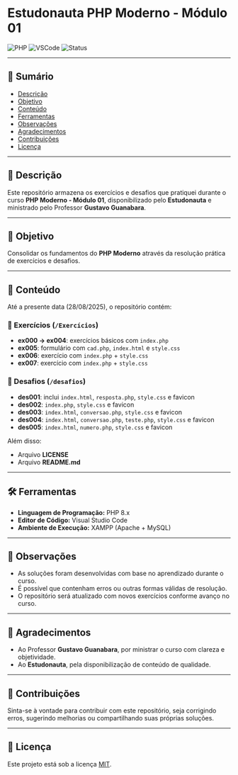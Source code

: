 # Estudonauta PHP Moderno - Módulo 01

![PHP](https://img.shields.io/badge/PHP-8.x-blue)
![VSCode](https://img.shields.io/badge/Editor-VSCode-orange)
![Status](https://img.shields.io/badge/Status-Em%20desenvolvimento-yellow)

---

## 📑 Sumário

* [Descrição](#-descrição)
* [Objetivo](#-objetivo)
* [Conteúdo](#-conteúdo)
* [Ferramentas](#-ferramentas)
* [Observações](#-observações)
* [Agradecimentos](#-agradecimentos)
* [Contribuições](#-contribuições)
* [Licença](#-licença)

---

## 📖 Descrição

Este repositório armazena os exercícios e desafios que pratiquei durante o curso **PHP Moderno - Módulo 01**, disponibilizado pelo **Estudonauta** e ministrado pelo Professor **Gustavo Guanabara**.

---

## 🎯 Objetivo

Consolidar os fundamentos do **PHP Moderno** através da resolução prática de exercícios e desafios.

---

## 📂 Conteúdo

Até a presente data (28/08/2025), o repositório contém:

### 🔹 Exercícios (`/Exercícios`)

* **ex000 → ex004**: exercícios básicos com `index.php`
* **ex005**: formulário com `cad.php`, `index.html` e `style.css`
* **ex006**: exercício com `index.php` + `style.css`
* **ex007**: exercício com `index.php` + `style.css`

### 🔹 Desafios (`/desafios`)

* **des001**: inclui `index.html`, `resposta.php`, `style.css` e favicon
* **des002**: `index.php`, `style.css` e favicon
* **des003**: `index.html`, `conversao.php`, `style.css` e favicon
* **des004**: `index.html`, `conversao.php`, `teste.php`, `style.css` e favicon
* **des005**: `index.html`, `numero.php`, `style.css` e favicon

Além disso:

* Arquivo **LICENSE**
* Arquivo **README.md**

---

## 🛠️ Ferramentas

* **Linguagem de Programação:** PHP 8.x
* **Editor de Código:** Visual Studio Code
* **Ambiente de Execução:** XAMPP (Apache + MySQL)

---

## 📝 Observações

* As soluções foram desenvolvidas com base no aprendizado durante o curso.
* É possível que contenham erros ou outras formas válidas de resolução.
* O repositório será atualizado com novos exercícios conforme avanço no curso.

---

## 🙏 Agradecimentos

* Ao Professor **Gustavo Guanabara**, por ministrar o curso com clareza e objetividade.
* Ao **Estudonauta**, pela disponibilização de conteúdo de qualidade.

---

## 🤝 Contribuições

Sinta-se à vontade para contribuir com este repositório, seja corrigindo erros, sugerindo melhorias ou compartilhando suas próprias soluções.

---

## 📜 Licença

Este projeto está sob a licença [MIT](./LICENSE).


